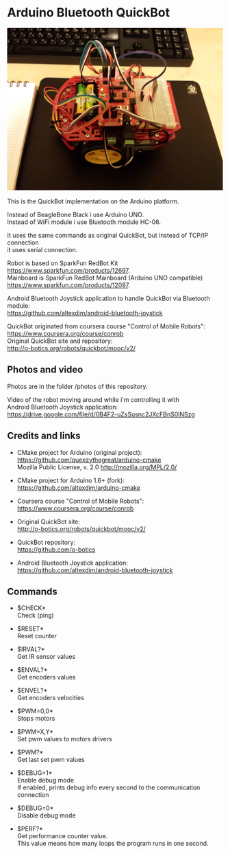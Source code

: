 Arduino Bluetooth QuickBot 
==================================

![Arduino QuickBot](/photos/20150504_233456.jpg?raw=true "Arduino QuickBot")

This is the QuickBot implementation on the Arduino platform.

Instead of BeagleBone Black i use Arduino UNO.  
Instead of WiFi module i use Bluetooth module HC-06.

It uses the same commands as original QuickBot, but instead of TCP/IP connection  
it uses serial connection.

Robot is based on SparkFun RedBot Kit  
    https://www.sparkfun.com/products/12697.  
Mainboard is SparkFun RedBot Mainboard (Arduino UNO compatible)  
    https://www.sparkfun.com/products/12097.

Android Bluetooth Joystick application to handle QuickBot via Bluetooth module:  
    https://github.com/altexdim/android-bluetooth-joystick

QuickBot originated from coursera course "Control of Mobile Robots":  
    https://www.coursera.org/course/conrob  
Original QuickBot site and repository:  
    http://o-botics.org/robots/quickbot/mooc/v2/

Photos and video
----------------------------------
Photos are in the folder /photos of this repository.

Video of the robot moving around while i'm controlling it with  
Android Bluetooth Joystick application:  
    https://drive.google.com/file/d/0B4F2-uZsSusnc2JXcFBnS0lNSzg

Credits and links
----------------------------------
* CMake project for Arduino (original project):  
    https://github.com/queezythegreat/arduino-cmake  
    Mozilla Public License, v. 2.0 http://mozilla.org/MPL/2.0/

* CMake project for Arduino 1.6+ (fork):  
    https://github.com/altexdim/arduino-cmake

* Coursera course "Control of Mobile Robots":  
    https://www.coursera.org/course/conrob

* Original QuickBot site:  
    http://o-botics.org/robots/quickbot/mooc/v2/

* QuickBot repository:  
    https://github.com/o-botics

* Android Bluetooth Joystick application:  
    https://github.com/altexdim/android-bluetooth-joystick

Commands
----------------------------------

* $CHECK*  
Check (ping)

* $RESET*  
Reset counter

* $IRVAL?*  
Get IR sensor values

* $ENVAL?*  
Get encoders values

* $ENVEL?*  
Get encoders velocities

* $PWM=0,0*  
Stops motors

* $PWM=X,Y*  
Set pwm values to motors drivers

* $PWM?*  
Get last set pwm values

* $DEBUG=1*  
Enable debug mode  
If enabled, prints debug info every second to the communication connection

* $DEBUG=0*  
Disable debug mode

* $PERF?*  
Get performance counter value.  
This value means how many loops the program runs in one second.
